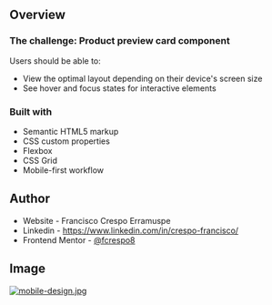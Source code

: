 ## Overview

### The challenge: Product preview card component

Users should be able to:

- View the optimal layout depending on their device's screen size
- See hover and focus states for interactive elements

### Built with

- Semantic HTML5 markup
- CSS custom properties
- Flexbox
- CSS Grid
- Mobile-first workflow

## Author

- Website - Francisco Crespo Erramuspe
- Linkedin - https://www.linkedin.com/in/crespo-francisco/
- Frontend Mentor - [@fcrespo8](https://www.frontendmentor.io/profile/fcrespo8)

## Image

[![mobile-design.jpg](https://i.postimg.cc/cChwxdwb/mobile-design.jpg)](https://postimg.cc/5QH6pdPB)
